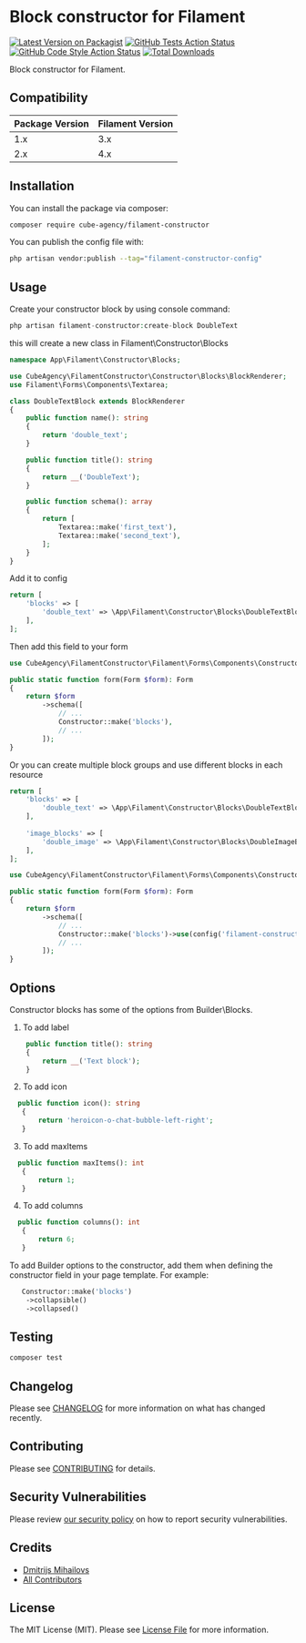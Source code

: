 # Block constructor for Filament

[![Latest Version on Packagist](https://img.shields.io/packagist/v/cube-agency/filament-constructor.svg?style=flat-square)](https://packagist.org/packages/cube-agency/filament-constructor)
[![GitHub Tests Action Status](https://img.shields.io/github/actions/workflow/status/cube-agency/filament-constructor/run-tests.yml?branch=main&label=tests&style=flat-square)](https://github.com/cube-agency/filament-constructor/actions?query=workflow%3Arun-tests+branch%3Amain)
[![GitHub Code Style Action Status](https://img.shields.io/github/actions/workflow/status/cube-agency/filament-constructor/fix-php-code-style-issues.yml?branch=main&label=code%20style&style=flat-square)](https://github.com/cube-agency/filament-constructor/actions?query=workflow%3A"Fix+PHP+code+style+issues"+branch%3Amain)
[![Total Downloads](https://img.shields.io/packagist/dt/cube-agency/filament-constructor.svg?style=flat-square)](https://packagist.org/packages/cube-agency/filament-constructor)

Block constructor for Filament.

## Compatibility

| Package Version | Filament Version |
|-----------------|------------------|
| 1.x             | 3.x              |
| 2.x             | 4.x              |

## Installation

You can install the package via composer:

```bash
composer require cube-agency/filament-constructor
```

You can publish the config file with:

```bash
php artisan vendor:publish --tag="filament-constructor-config"
```

## Usage

Create your constructor block by using console command:

```php
php artisan filament-constructor:create-block DoubleText
```

this will create a new class in Filament\Constructor\Blocks
```php
namespace App\Filament\Constructor\Blocks;

use CubeAgency\FilamentConstructor\Constructor\Blocks\BlockRenderer;
use Filament\Forms\Components\Textarea;

class DoubleTextBlock extends BlockRenderer
{
    public function name(): string
    {
        return 'double_text';
    }

    public function title(): string
    {
        return __('DoubleText');
    }

    public function schema(): array
    {
        return [
            Textarea::make('first_text'),
            Textarea::make('second_text'),
        ];
    }
}
```
Add it to config
```php
return [
    'blocks' => [
        'double_text' => \App\Filament\Constructor\Blocks\DoubleTextBlock::class,
    ],
];
```
Then add this field to your form
```php
use CubeAgency\FilamentConstructor\Filament\Forms\Components\Constructor;

public static function form(Form $form): Form
{
    return $form
        ->schema([
            // ...
            Constructor::make('blocks'),
            // ...
        ]);
}
```

Or you can create multiple block groups and use different blocks in each resource

```php
return [
    'blocks' => [
        'double_text' => \App\Filament\Constructor\Blocks\DoubleTextBlock::class,
    ],
    
    'image_blocks' => [
        'double_image' => \App\Filament\Constructor\Blocks\DoubleImageBlock::class,
    ],
];
```

```php
use CubeAgency\FilamentConstructor\Filament\Forms\Components\Constructor;

public static function form(Form $form): Form
{
    return $form
        ->schema([
            // ...
            Constructor::make('blocks')->use(config('filament-constructor.image_blocks')),
            // ...
        ]);
}
```

## Options
Constructor blocks has some of the options from Builder\Blocks.
1. To add label
```php
    public function title(): string
    {
        return __('Text block');
    }
```

2.  To add icon
 ```php
   public function icon(): string
    {
        return 'heroicon-o-chat-bubble-left-right';
    }
```
3. To add maxItems
 ```php
   public function maxItems(): int
    {
        return 1;
    }
```
4. To add columns
 ```php
   public function columns(): int
    {
        return 6;
    }
```

To add Builder options to the constructor, add them when defining the constructor field in your page template. For example:
```php
   Constructor::make('blocks')
    ->collapsible()
    ->collapsed()
```

## Testing

```bash
composer test
```

## Changelog

Please see [CHANGELOG](CHANGELOG.md) for more information on what has changed recently.

## Contributing

Please see [CONTRIBUTING](.github/CONTRIBUTING.md) for details.

## Security Vulnerabilities

Please review [our security policy](../../security/policy) on how to report security vulnerabilities.

## Credits

- [Dmitrijs Mihailovs](https://github.com/dmitrijs.mihailovs)
- [All Contributors](../../contributors)

## License

The MIT License (MIT). Please see [License File](LICENSE.md) for more information.
